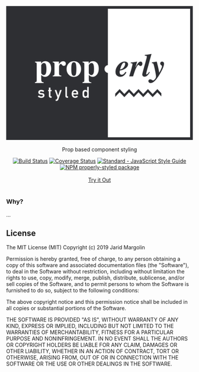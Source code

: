<div align="center">
  <div>
    <img src="./assets/logo.svg" alt="properly-styled">
  </div>
  <p>Prop based component styling</p>
  <div>
  <a href="https://travis-ci.org/jaridmargolin/properly-styled"><img src="https://travis-ci.org/jaridmargolin/properly-styled.svg?branch=master" alt="Build Status"></a>
  <a href="https://codecov.io/gh/jaridmargolin/properly-styled"><img src="https://codecov.io/gh/jaridmargolin/rc-socket.js/branch/master/graph/badge.svg" alt="Coverage Status" /></a>
  <a href="http://standardjs.com/"><img src="https://img.shields.io/badge/code%20style-standard-brightgreen.svg" alt="Standard - JavaScript Style Guide"></a>
  <a href="https://npmjs.org/package/properly-styled"><img src="https://img.shields.io/npm/v/properly-styled.svg" alt="NPM properly-styled package"></a>
  </div>
  <br>
  <div>
    <a href="https://codesandbox.io/s/properlystyled-dz8o1">
      Try it Out
    </a>
  </div>
</div>
<br>

### Why?

...

## License

The MIT License (MIT) Copyright (c) 2019 Jarid Margolin

Permission is hereby granted, free of charge, to any person obtaining a copy of this software and associated documentation files (the "Software"), to deal in the Software without restriction, including without limitation the rights to use, copy, modify, merge, publish, distribute, sublicense, and/or sell copies of the Software, and to permit persons to whom the Software is furnished to do so, subject to the following conditions:

The above copyright notice and this permission notice shall be included in all copies or substantial portions of the Software.

THE SOFTWARE IS PROVIDED "AS IS", WITHOUT WARRANTY OF ANY KIND, EXPRESS OR IMPLIED, INCLUDING BUT NOT LIMITED TO THE WARRANTIES OF MERCHANTABILITY, FITNESS FOR A PARTICULAR PURPOSE AND NONINFRINGEMENT. IN NO EVENT SHALL THE AUTHORS OR COPYRIGHT HOLDERS BE LIABLE FOR ANY CLAIM, DAMAGES OR OTHER LIABILITY, WHETHER IN AN ACTION OF CONTRACT, TORT OR OTHERWISE, ARISING FROM, OUT OF OR IN CONNECTION WITH THE SOFTWARE OR THE USE OR OTHER DEALINGS IN THE SOFTWARE.
